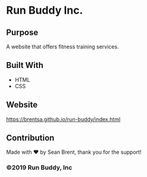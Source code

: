 # Run Buddy Inc.

## Purpose
A website that offers fitness training services.

## Built With
* HTML
* CSS

## Website
https://brentsa.github.io/run-buddy/index.html

## Contribution
Made with ❤️ by Sean Brent, thank you for the support!

###  ©️2019 Run Buddy, Inc


